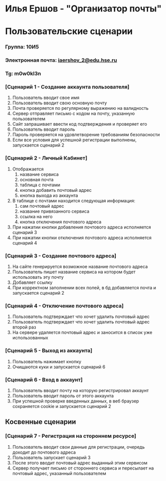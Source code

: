 # Илья Ершов - "Организатор почты"
# Пользовательские сценарии

### Группа: 10И5
### Электронная почта: iaershov_2@edu.hse.ru
### Tg: m0w0kl3n

### [Сценарий 1 - Создание аккаунта пользователя]
1. Пользователь вводит свое имя
2. Пользователь вводит свою основную почту
3. Почта проверяется по регулярному выражению на валидность
4. Сервер отправляет письмо с кодом на почту, указанную пользователем
5. Сайт запрашивает ввести код подтверждения и проверяет его
6. Пользователь вводит пароль
7. Пароль проверяется на удовлетворение требованиям безопасности
8. Если все условия для успешной регистрации выполнены, запускается сценарий 2
### [Сценарий 2 - Личный Кабинет]
1. Отображается 
	1. название сервиса
	2. основная почта
	3. таблица с почтами
	4. кнопка добавить почтовый адрес
	5. кнопка выхода из аккаунта
2. В таблице с почтами находится следующая информация: 
	1. сам почтовый адрес
	2. название привязанного сервиса
	3. ссылка на него
	4. кнопка отключения почтового адреса
3. При нажатии кнопки добавления почтового адреса исполняется сценарий 3
4. При нажатии кнопки отключения почтового адреса исполняется сценарий 4
### [Сценарий 3 - Создание почтового адреса]
1. На сайте генерируется возможное название почтового адреса
2. Пользователь пишет название сервиса на котором будет использовать эту почту
3. Добавляет ссылку
4. При корректном заполнении всех полей, в бд добавляется почта и запускается сценарий 2
### [Сценарий 4 - Отключение почтового адреса]
1. Пользователь подтверждает что хочет удалить почтовый адрес
2. Пользователь подтверждает что хочет удалить почтовый адрес второй раз
3. На сервере удаляется почтовый адрес и заносится в список уже использованных
### [Сценарий 5 - Выход из аккаунта]
1. Пользователь нажимает кнопку
2. Очищаются куки и запускается сценарий 6
### [Сценарий 6 - Вход в аккаунт]
1. Пользователь вводит почту на которую регистрировал аккаунт
2. Пользователь вводит пароль от этого аккаунта
3. При успешной проверке введенных данных, в веб браузер сохраняется cookie и запускается сценарий 2
## Косвенные сценарии
### [Сценарий 7 - Регистрация на стороннем ресурсе]
1. Пользователь вводит свои данные для регистрации, очередь доходит до почтового адреса
2. Пользователь запускает сценарий 3
3. После этого вводит почтовый адрес выданный этим сервисом
4. Сервер получает письмо от стороннего сервиса и пересылает на почтовый адрес, указанный пользователем